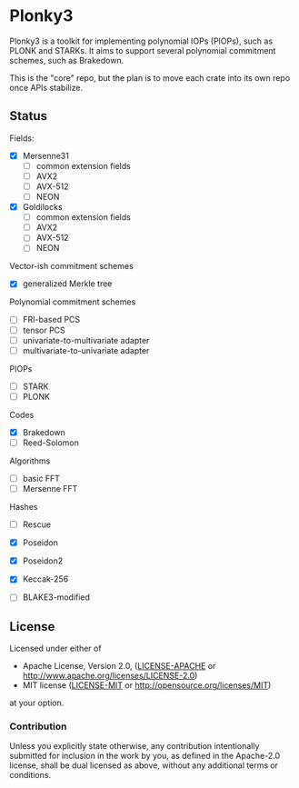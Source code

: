 # Plonky3

Plonky3 is a toolkit for implementing polynomial IOPs (PIOPs), such as PLONK and STARKs. It aims to support several polynomial commitment schemes, such as Brakedown.

This is the "core" repo, but the plan is to move each crate into its own repo once APIs stabilize.


## Status

Fields:
- [x] Mersenne31
  - [ ] common extension fields
  - [ ] AVX2
  - [ ] AVX-512
  - [ ] NEON
- [x] Goldilocks
  - [ ] common extension fields
  - [ ] AVX2
  - [ ] AVX-512
  - [ ] NEON

Vector-ish commitment schemes
- [x] generalized Merkle tree

Polynomial commitment schemes
- [ ] FRI-based PCS
- [ ] tensor PCS
- [ ] univariate-to-multivariate adapter
- [ ] multivariate-to-univariate adapter

PIOPs
- [ ] STARK
- [ ] PLONK

Codes
- [x] Brakedown
- [ ] Reed-Solomon

Algorithms
- [ ] basic FFT
- [ ] Mersenne FFT

Hashes
- [ ] Rescue
- [x] Poseidon
- [x] Poseidon2
- [x] Keccak-256
- [ ] BLAKE3-modified


## License

Licensed under either of

* Apache License, Version 2.0, ([LICENSE-APACHE](LICENSE-APACHE) or http://www.apache.org/licenses/LICENSE-2.0)
* MIT license ([LICENSE-MIT](LICENSE-MIT) or http://opensource.org/licenses/MIT)

at your option.


### Contribution

Unless you explicitly state otherwise, any contribution intentionally submitted for inclusion in the work by you, as defined in the Apache-2.0 license, shall be dual licensed as above, without any additional terms or conditions.
